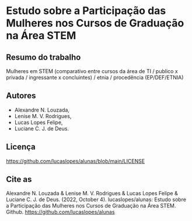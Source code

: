 # Estudo sobre a Participação das Mulheres nos Cursos de Graduação na Área STEM

## Resumo do trabalho

Mulheres em STEM (comparativo entre cursos da área de TI / publico x privada / ingressante x concluintes) / etnia / procedência (EP/DEF/ETNIA)


## Autores

- Alexandre N. Louzada,
- Lenise M. V. Rodrigues,
- Lucas Lopes Felipe,
- Luciane C. J. de Deus.


## Licença

https://github.com/lucaslopes/alunas/blob/main/LICENSE


## Cite as

Alexandre N. Louzada & Lenise M. V. Rodrigues & Lucas Lopes Felipe & Luciane C. J. de Deus. (2022, October 4). lucaslopes/alunas: Estudo sobre a Participação das Mulheres nos Cursos de Graduação na Área STEM. Github. https://github.com/lucaslopes/alunas